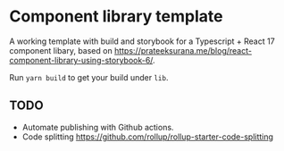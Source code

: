 # Component library template

A working template with build and storybook for a Typescript + React 17 component libary, based on https://prateeksurana.me/blog/react-component-library-using-storybook-6/.

Run `yarn build` to get your build under `lib`.

## TODO

- Automate publishing with Github actions.
- Code splitting https://github.com/rollup/rollup-starter-code-splitting
